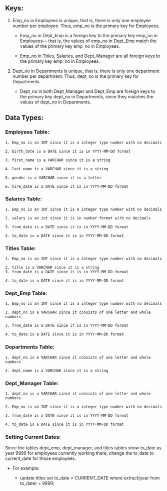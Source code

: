 ## Keys:
1. Emp_no in Employees is unique, that is, there is only one employee number per employee. Thus, emp_no is the primary key for Employees. 

    - Emp_no in Dept_Emp is a foreign key to the primary key emp_no in Employees— that is, the values of emp_no in Dept_Emp match the values of the primary key emp_no in Employees. 

    - Emp_no in Titles, Salaries, and Dept_Manager are all foreign keys to the primary key emp_no in Employees. 
2. Dept_no in Departments is unique, that is, there is only one department number  per department. Thus, dept_no is the primary key for Departments. 
    -  Dept_no in both Dept_Manager and Dept_Emp are foreign keys to the primary key dept_no in Departments, since they matches the values of dept_no in Departments. 

## Data Types:
### Employees Table:
    1. Emp_no is an INT since it is a integer type number with no decimals

    2. birth_date is a DATE since it is in YYYY-MM-DD format

    3. first_name is a VARCHAR since it is a string

    4. last_name is a VARCHAR since it is a string

    5. gender is a VARCHAR since it is a letter

    6. hire_date is a DATE since it is in YYYY-MM-DD format

### Salaries Table:
    1. Emp_no is an INT since it is a integer type number with no decimals

    2. salary is an int since it is in number format with no decimals

    3. from_date is a DATE since it is in YYYY-MM-DD format

    4. to_date is a DATE since it is in YYYY-MM-DD format

### Titles Table:
    1. Emp_no is an INT since it is a integer type number with no decimals

    2. title is a VARCHAR since it is a string
    3. from_date is a DATE since it is in YYYY-MM-DD format

    4. to_date is a DATE since it is in YYYY-MM-DD format

### Dept_Emp Table:
    1. Emp_no is an INT since it is a integer type number with no decimals

    2. dept_no is a VARCHAR since it consists of one letter and whole numbers

    3. from_date is a DATE since it is in YYYY-MM-DD format

    4. to_date is a DATE since it is in YYYY-MM-DD format

### Departments Table:
    1. dept_no is a VARCHAR since it consists of one letter and whole numbers

    2. dept_name is a VARCHAR since it is a string

### Dept_Manager Table:
    1. dept_no is a VARCHAR since it consists of one letter and whole numbers

    2. Emp_no is an INT since it is a integer type number with no decimals

    3. from_date is a DATE since it is in YYYY-MM-DD format

    4. to_date is a DATE since it is in YYYY-MM-DD format

### Setting Current Dates:
Since the tables dept_emp, dept_manager, and titles tables show to_date as year 9999 for employees currently working there, change the to_date to current_date for those employees. 
- For example:

    - update titles set to_date = CURRENT_DATE where extract(year from to_date) = 9999;